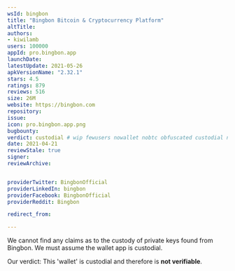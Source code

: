 ```yaml
---
wsId: bingbon
title: "Bingbon Bitcoin & Cryptocurrency Platform"
altTitle: 
authors:
- kiwilamb
users: 100000
appId: pro.bingbon.app
launchDate: 
latestUpdate: 2021-05-26
apkVersionName: "2.32.1"
stars: 4.5
ratings: 879
reviews: 516
size: 26M
website: https://bingbon.com
repository: 
issue: 
icon: pro.bingbon.app.png
bugbounty: 
verdict: custodial # wip fewusers nowallet nobtc obfuscated custodial nosource nonverifiable reproducible bounty defunct
date: 2021-04-21
reviewStale: true
signer: 
reviewArchive:


providerTwitter: BingbonOfficial
providerLinkedIn: bingbon
providerFacebook: BingbonOfficial
providerReddit: Bingbon

redirect_from:

---
```



We cannot find any claims as to the custody of private keys found from Bingbon.
We must assume the wallet app is custodial.

Our verdict: This 'wallet' is custodial and therefore is **not verifiable**.
